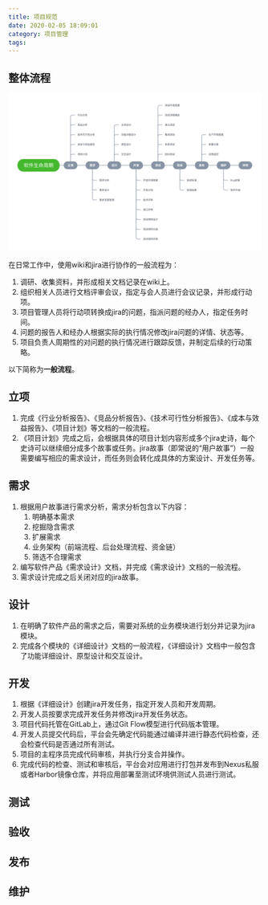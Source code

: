 ```yaml
---
title: 项目规范
date: 2020-02-05 18:09:01
category: 项目管理
tags:
---
```


## 整体流程

![软件生命周期](/images/项目规范/软件生命周期.png)

在日常工作中，使用wiki和jira进行协作的一般流程为：

1. 调研、收集资料，并形成相关文档记录在wiki上。
2. 组织相关人员进行文档评审会议，指定与会人员进行会议记录，并形成行动项。
3. 项目管理人员将行动项转换成jira的问题，指派问题的经办人，指定任务时间。
4. 问题的报告人和经办人根据实际的执行情况修改jira问题的详情、状态等。
5. 项目负责人周期性的对问题的执行情况进行跟踪反馈，并制定后续的行动策略。

<!--more-->

以下简称为**一般流程**。

## 立项

1. 完成《行业分析报告》、《竞品分析报告》、《技术可行性分析报告》、《成本与效益报告》、《项目计划》等文档的一般流程。
2. 《项目计划》完成之后，会根据具体的项目计划内容形成多个jira史诗，每个史诗可以继续细分成多个故事或任务。jira故事（即常说的“用户故事”）一般需要编写相应的需求设计，而任务则会转化成具体的方案设计、开发任务等。

## 需求

1. 根据用户故事进行需求分析，需求分析包含以下内容：
    1. 明确基本需求
    2. 挖掘隐含需求
    3. 扩展需求
    4. 业务架构（前端流程、后台处理流程、资金链）
    5. 筛选不合理需求
2. 编写软件产品《需求设计》文档，并完成《需求设计》文档的一般流程。
3. 需求设计完成之后关闭对应的jira故事。

## 设计

1. 在明确了软件产品的需求之后，需要对系统的业务模块进行划分并记录为jira模块。
2. 完成各个模块的《详细设计》文档的一般流程，《详细设计》文档中一般包含了功能详细设计、原型设计和交互设计。

## 开发

1. 根据《详细设计》创建jira开发任务，指定开发人员和开发周期。
2. 开发人员按要求完成开发任务并修改jira开发任务状态。
3. 项目代码托管在GitLab上，通过Git Flow模型进行代码版本管理。
4. 开发人员提交代码后，平台会先确定代码能通过编译并进行静态代码检查，还会检查代码是否通过所有测试。
5. 项目的主程序员完成代码审核，并执行分支合并操作。
6. 完成代码的检查、测试和审核后，平台会对应用进行打包并发布到Nexus私服或者Harbor镜像仓库，并将应用部署至测试环境供测试人员进行测试。

## 测试

## 验收

## 发布

## 维护